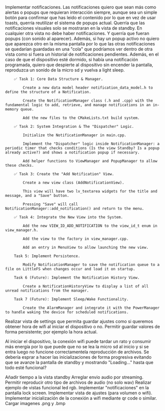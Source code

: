 Implementar notificaciones.
Las notificaciones quiero que sean más como alertas o popups que requieran interacción siempre, aunque sea un simple botón para confirmar que has leido el contenido por lo que en vez de usar toasts, querría reutilizar el sistema de popups actual.
Querría que las notificaciones visuales solo se mostraran en la vista de standby. En cualquier otra vista no debe haber notificaciones. Y querría que fueran popups (con sonido al aparecer).
Además, si hay un popup activo no quiero que aparezca otro en la misma pantalla por lo que las otras notificaciones se quedarían guardadas en una "cola" que podríamos ver dentro de otra vista como si fuera un historial de notificaciones pendientes.
Además, en el caso de que el dispositivo esté dormido, si había una notificación programada, quiero que despierte al dispositivo sin encender la pantalla, reproduzca un sonido de la micro sd y vuelva a light sleep.
```
    ✅ Task 1: Core Data Structure & Manager.

        Create a new data model header notification_data_model.h to define the structure of a Notification.

        Create the NotificationManager class (.h and .cpp) with the fundamental logic to add, retrieve, and manage notifications in an in-memory queue.

        Add the new files to the CMakeLists.txt build system.

    ✅ Task 2: System Integration & The "Dispatcher" Logic.

        Initialize the NotificationManager in main.cpp.

        Implement the "Dispatcher" logic inside NotificationManager: a periodic timer that checks conditions (Is the view Standby? Is a popup already active?) and shows a notification popup if necessary.

        Add helper functions to ViewManager and PopupManager to allow these checks.

    ✅ Task 3: Create the "Add Notification" View.

        Create a new view class (AddNotificationView).

        This view will have two lv_textarea widgets for the title and message, and a "Save" button.

        Pressing "Save" will call NotificationManager::add_notification() and return to the menu.

    ✅ Task 4: Integrate the New View into the System.

        Add the new VIEW_ID_ADD_NOTIFICATION to the view_id_t enum in view_manager.h.

        Add the view to the factory in view_manager.cpp.

        Add an entry in MenuView to allow launching the new view.

    Task 5: Implement Persistence.

        Modify NotificationManager to save the notification queue to a file on LittleFS when changes occur and load it on startup.

    Task 6 (Future): Implement the Notification History View.

        Create a NotificationHistoryView to display a list of all unread notifications from the manager.

    Task 7 (Future): Implement Sleep/Wake Functionality.

        Create the AlarmManager and integrate it with the PowerManager to handle waking the device for scheduled notifications.
```

Realizar vista de settings que permita guardar ajustes como si queremos obtener hora de wifi al iniciar el dispositivo o no.
Permitir guardar valores de forma persistente; por ejemplo la hora actual.

Al iniciar el dispositivo, la conexión wifi puede tardar un rato y consumir más energía por lo que puede que no se lea la micro sd al inicio y si se entra luego no funcione correctamentela reproducción de archivos.
Se debería esprar a hacer las inicializaciones de forma progresiva evitando que se avanze la pantalla de standby y mostrando "Loading..." hasta que todo esté funcional?

Añadir tiempo a la vista standby
Arreglar envio audio por streaming.
Permitir reproducir otro tipo de archivos de audio (no solo wav)
Realizar ejemplo de vistas funcional led rgb.
Implementar "notificaciones" en la pantalla lock screen.
Implementar vista de ajustes (para volumen o wifi).
Implementar inicialización de la conexión a wifi mediante qr code o similar.
Cargar imagenes .png y .bmp